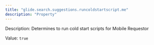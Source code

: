 ```yaml
---
title: "glide.search.suggestions.runcoldstartscript.me"
description: "Property"
---
```


Description: Determines to run cold start scripts for Mobile Requestor

Value: `true`